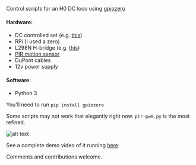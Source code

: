 Control scripts for an H0 DC loco using [gpiozero](https://gpiozero.readthedocs.io/en/stable/api_output.html#motor)

#### Hardware:
- DC controlled set (e.g. [this](https://www.trix.de/en/products/details/article/21530/1851/?tx_torrpdb_pi1%5Bbacklink%5D=1851&tx_torrpdb_pi1%5Bpage%5D=1&tx_torrpdb_pi1%5Bperpage%5D=10&tx_torrpdb_pi1%5Bera%5D=&tx_torrpdb_pi1%5Bnewonly%5D=0&tx_torrpdb_pi1%5Bgaugechoice%5D=8&tx_torrpdb_pi1%5Bgroupchoice%5D=10&tx_torrpdb_pi1%5Bsubgroupchoice%5D=28&tx_torrpdb_pi1%5Bfilter%5D=1&tx_torrpdb_pi1%5Bpagesort%5D=artnrasc&tx_torrpdb_pi1%5BbrandId%5D=2&tx_torrpdb_pi1%5BnoPaging%5D=))
- RPi (I used a zero)
- L298N H-bridge (e.g. [this](https://www.amazon.com/Qunqi-Controller-Module-Stepper-Arduino/dp/B014KMHSW6?ref_=fsclp_pl_dp_1))
- [PIR motion sensor](https://wiki.dfrobot.com/PIR_Motion_Sensor_V1.0_SKU_SEN0171)
- DuPont cables
- 12v power supply

#### Software:
- Python 3

You'll need to run `pip install gpiozero`

Some scripts may not work that elegantly right now. `pir-pwm.py` is the most refined.

![alt text](https://github.com/mahtDFR/pytrain/blob/master/resources/demo.gif "Demo")

See a complete demo video of it running [here](resources/demo.mp4).

Comments and contributions welcome.